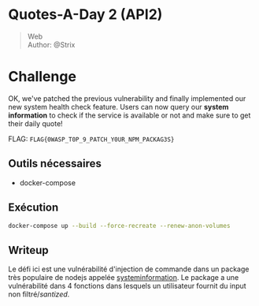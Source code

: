 # Quotes-A-Day 2 (API2)

> Web <br>
> Author: @Strix

# Challenge

OK, we've patched the previous vulnerability and finally implemented our new system health check feature. Users can now
query our **system information** to check if the service is available or not and make sure to get their daily quote!

FLAG: `FLAG{0WASP_T0P_9_PATCH_Y0UR_NPM_PACKAG3S}`

## Outils nécessaires

- docker-compose

## Exécution

```bash
docker-compose up --build --force-recreate --renew-anon-volumes
```

## Writeup

Le défi ici est une vulnérabilité d'injection de commande dans un package très populaire de nodejs appelée [systeminformation](https://www.npmjs.com/package/systeminformation).
Le package a une vulnérabilité dans 4 fonctions dans lesquels un utilisateur fournit du input non filtré/_santized_.
